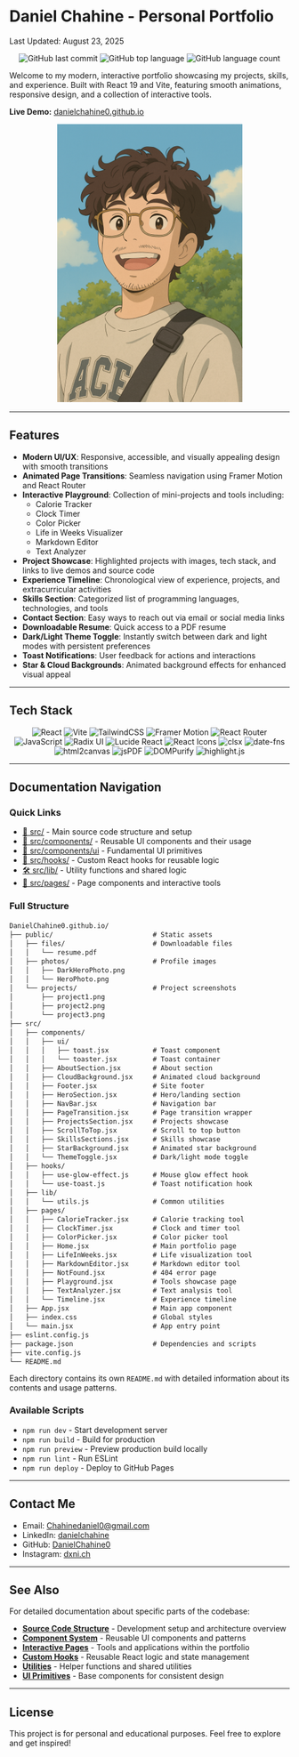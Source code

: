 # Daniel Chahine - Personal Portfolio

Last Updated: August 23, 2025

<p align="center">
  <img alt="GitHub last commit" src="https://img.shields.io/github/last-commit/DanielChahine0/DanielChahine0.github.io?style=for-the-badge&logo=GitHub">
  <img alt="GitHub top language" src="https://img.shields.io/github/languages/top/DanielChahine0/DanielChahine0.github.io?style=for-the-badge&logo=Javascript">
  <img alt="GitHub language count" src="https://img.shields.io/github/languages/count/DanielChahine0/DanielChahine0.github.io?style=for-the-badge">
</p>

Welcome to my modern, interactive portfolio showcasing my projects, skills, and experience. Built with React 19 and Vite, featuring smooth animations, responsive design, and a collection of interactive tools.

**Live Demo:** [danielchahine0.github.io](https://danielchahine0.github.io)

<p align="center">
  <a href="https://danielchahine0.github.io">
    <img src="public/photos/HeroPhoto.png" alt="Portfolio Preview" style="max-height: 500px;">
  </a>
</p>

---

## Features

- **Modern UI/UX**: Responsive, accessible, and visually appealing design with smooth transitions
- **Animated Page Transitions**: Seamless navigation using Framer Motion and React Router
- **Interactive Playground**: Collection of mini-projects and tools including:
  - Calorie Tracker
  - Clock Timer
  - Color Picker
  - Life in Weeks Visualizer
  - Markdown Editor
  - Text Analyzer
- **Project Showcase**: Highlighted projects with images, tech stack, and links to live demos and source code
- **Experience Timeline**: Chronological view of experience, projects, and extracurricular activities
- **Skills Section**: Categorized list of programming languages, technologies, and tools
- **Contact Section**: Easy ways to reach out via email or social media links
- **Downloadable Resume**: Quick access to a PDF resume
- **Dark/Light Theme Toggle**: Instantly switch between dark and light modes with persistent preferences
- **Toast Notifications**: User feedback for actions and interactions
- **Star & Cloud Backgrounds**: Animated background effects for enhanced visual appeal

---

## Tech Stack

<p align="center">
  <img alt="React" src="https://img.shields.io/badge/React-20232A?style=for-the-badge&logo=react&logoColor=61DAFB">
  <img alt="Vite" src="https://img.shields.io/badge/Vite-B73BFE?style=for-the-badge&logo=vite&logoColor=FFD62E">
  <img alt="TailwindCSS" src="https://img.shields.io/badge/Tailwind_CSS-38B2AC?style=for-the-badge&logo=tailwind-css&logoColor=white">
  <img alt="Framer Motion" src="https://img.shields.io/badge/Framer%20Motion-0055FF?style=for-the-badge&logo=framer&logoColor=white">
  <img alt="React Router" src="https://img.shields.io/badge/React%20Router-CA4245?style=for-the-badge&logo=reactrouter&logoColor=white">
  <img alt="JavaScript" src="https://img.shields.io/badge/JavaScript-F7DF1E?style=for-the-badge&logo=javascript&logoColor=black">
  <img alt="Radix UI" src="https://img.shields.io/badge/Radix%20UI-161618?style=for-the-badge&logo=radixui&logoColor=white">
  <img alt="Lucide React" src="https://img.shields.io/badge/Lucide-F56565?style=for-the-badge&logo=lucide&logoColor=white">
  <img alt="React Icons" src="https://img.shields.io/badge/React%20Icons-61DAFB?style=for-the-badge&logo=react&logoColor=black">
  <img alt="clsx" src="https://img.shields.io/badge/clsx-4F46E5?style=for-the-badge&logo=javascript&logoColor=white">
  <img alt="date-fns" src="https://img.shields.io/badge/date--fns-770C56?style=for-the-badge&logo=javascript&logoColor=white">
  <img alt="html2canvas" src="https://img.shields.io/badge/html2canvas-E34F26?style=for-the-badge&logo=html5&logoColor=white">
  <img alt="jsPDF" src="https://img.shields.io/badge/jsPDF-FF6B6B?style=for-the-badge&logo=adobe-acrobat-reader&logoColor=white">
  <img alt="DOMPurify" src="https://img.shields.io/badge/DOMPurify-4B5563?style=for-the-badge&logo=security&logoColor=white">
  <img alt="highlight.js" src="https://img.shields.io/badge/highlight.js-9CA3AF?style=for-the-badge&logo=javascript&logoColor=white">
</p>

---


## Documentation Navigation

### Quick Links
- [📁 src/](./src/README.md) - Main source code structure and setup
- [🧩 src/components/](./src/components/README.md) - Reusable UI components and their usage
- [🎨 src/components/ui](./src/components/ui/README.md) - Fundamental UI primitives
- [🎣 src/hooks/](./src/hooks/README.md) - Custom React hooks for reusable logic
- [🛠️ src/lib/](./src/lib/README.md) - Utility functions and shared logic
- [📄 src/pages/](./src/pages/README.md) - Page components and interactive tools


### Full Structure
```
DanielChahine0.github.io/
├── public/                         # Static assets
│   ├── files/                      # Downloadable files
│   │   └── resume.pdf              
│   ├── photos/                     # Profile images
│   │   ├── DarkHeroPhoto.png
│   │   └── HeroPhoto.png
│   └── projects/                   # Project screenshots
│       ├── project1.png
│       ├── project2.png
│       └── project3.png
├── src/                            
│   ├── components/                 
│   │   ├── ui/                     
│   │   │   ├── toast.jsx           # Toast component
│   │   │   └── toaster.jsx         # Toast container
│   │   ├── AboutSection.jsx        # About section
│   │   ├── CloudBackground.jsx     # Animated cloud background
│   │   ├── Footer.jsx              # Site footer
│   │   ├── HeroSection.jsx         # Hero/landing section
│   │   ├── NavBar.jsx              # Navigation bar
│   │   ├── PageTransition.jsx      # Page transition wrapper
│   │   ├── ProjectsSection.jsx     # Projects showcase
│   │   ├── ScrollToTop.jsx         # Scroll to top button
│   │   ├── SkillsSections.jsx      # Skills showcase
│   │   ├── StarBackground.jsx      # Animated star background
│   │   └── ThemeToggle.jsx         # Dark/light mode toggle
│   ├── hooks/                      
│   │   ├── use-glow-effect.js      # Mouse glow effect hook
│   │   └── use-toast.js            # Toast notification hook
│   ├── lib/                        
│   │   └── utils.js                # Common utilities
│   ├── pages/                      
│   │   ├── CalorieTracker.jsx      # Calorie tracking tool
│   │   ├── ClockTimer.jsx          # Clock and timer tool
│   │   ├── ColorPicker.jsx         # Color picker tool
│   │   ├── Home.jsx                # Main portfolio page
│   │   ├── LifeInWeeks.jsx         # Life visualization tool
│   │   ├── MarkdownEditor.jsx      # Markdown editor tool
│   │   ├── NotFound.jsx            # 404 error page
│   │   ├── Playground.jsx          # Tools showcase page
│   │   ├── TextAnalyzer.jsx        # Text analysis tool
│   │   └── Timeline.jsx            # Experience timeline
│   ├── App.jsx                     # Main app component
│   ├── index.css                   # Global styles
│   └── main.jsx                    # App entry point
├── eslint.config.js                
├── package.json                    # Dependencies and scripts
├── vite.config.js                  
└── README.md                       
```

Each directory contains its own `README.md` with detailed information about its contents and usage patterns.

### Available Scripts

- `npm run dev` - Start development server
- `npm run build` - Build for production
- `npm run preview` - Preview production build locally
- `npm run lint` - Run ESLint
- `npm run deploy` - Deploy to GitHub Pages

---

## Contact Me

- Email: [Chahinedaniel0@gmail.com](mailto:Chahinedaniel0@gmail.com)
- LinkedIn: [danielchahine](https://www.linkedin.com/in/danielchahine)
- GitHub: [DanielChahine0](https://github.com/DanielChahine0)
- Instagram: [dxni.ch](https://instagram.com/dxni.ch)

---

## See Also

For detailed documentation about specific parts of the codebase:

- **[Source Code Structure](./src/README.md)** - Development setup and architecture overview
- **[Component System](./src/components/README.md)** - Reusable UI components and patterns
- **[Interactive Pages](./src/pages/README.md)** - Tools and applications within the portfolio
- **[Custom Hooks](./src/hooks/README.md)** - Reusable React logic and state management
- **[Utilities](./src/lib/README.md)** - Helper functions and shared utilities
- **[UI Primitives](./src/components/ui/README.md)** - Base components for consistent design

---

## License
This project is for personal and educational purposes. Feel free to explore and get inspired!

